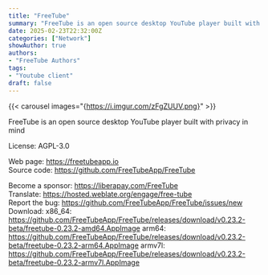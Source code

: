 ```yaml
---
title: "FreeTube"
summary: "FreeTube is an open source desktop YouTube player built with privacy in mind"
date: 2025-02-23T22:32:00Z
categories: ["Network"]
showAuthor: true
authors:
- "FreeTube Authors"
tags: 
- "Youtube client"
draft: false
---
```


{{< carousel images="{https://i.imgur.com/zFgZUUV.png}" >}}

FreeTube is an open source desktop YouTube player built with privacy in mind

License: AGPL-3.0

Web page: <https://freetubeapp.io>  
Source code: <https://github.com/FreeTubeApp/FreeTube>

Become a sponsor: <https://liberapay.com/FreeTube>  
Translate: <https://hosted.weblate.org/engage/free-tube>  
Report the bug: <https://github.com/FreeTubeApp/FreeTube/issues/new>
Download:   x86_64: <https://github.com/FreeTubeApp/FreeTube/releases/download/v0.23.2-beta/freetube-0.23.2-amd64.AppImage>
arm64: <https://github.com/FreeTubeApp/FreeTube/releases/download/v0.23.2-beta/freetube-0.23.2-arm64.AppImage>
armv7l: <https://github.com/FreeTubeApp/FreeTube/releases/download/v0.23.2-beta/freetube-0.23.2-armv7l.AppImage>